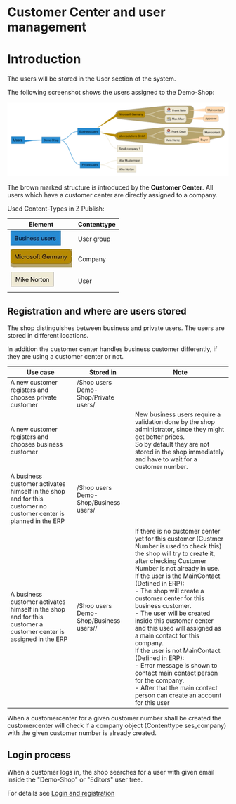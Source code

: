 # Customer Center and user management

# Introduction

The users will be stored in the User section of the system.

The following screenshot shows the users assigned to the Demo-Shop:

![](../img/customer_center_and_user_mgmt_1.png)

The brown marked structure is introduced by the **Customer Center**. All users which have a customer center are directly assigned to a company.

Used Content-Types in Z Publish:

|Element|Contenttype|
|--- |--- |
|![](../img/customer_center_and_user_mgmt_2.jpg)|User group|
|![](../img/customer_center_and_user_mgmt_3.jpg)|Company|
|![](../img/customer_center_and_user_mgmt_4.jpg)|User|

## Registration and where are users stored

The shop distinguishes between business and private users. The users are stored in different locations.

In addition the customer center handles business customer differently, if they are using a customer center or not.

|Use case|Stored in|Note|
|--- |--- |--- |
|A new customer registers and chooses private customer|/Shop users Demo-Shop/Private users/<new customer>||
|A new customer registers and chooses business customer||New business users require a validation done by the shop administrator, since they might get better prices.</br>So by default they are not stored in the shop immediately and have to wait for a customer number.|
|A business customer activates himself in the shop and for this customer no customer center is planned in the ERP|/Shop users Demo-Shop/Business users/<new customer>||
|A business customer activates himself in the shop and for this customer a customer center is assigned in the ERP|/Shop users Demo-Shop/Business users/<new company>/<new user>|If there is no customer center yet for this customer (Custmer Number is used to check this) the shop will try to create it, after checking Customer Number is not already in use.</br>If the user is the MainContact (Defined in ERP):</br>- The shop will create a customer center for this business customer.</br>- The user will be created inside this customer center and this used will assigned as a main contact for this company.</br>If the user is not MainContact (Defined in ERP):</br>- Error message is shown to contact main contact person for the company.</br>- After that the main contact person can create an account for this user|

When a customercenter for a given customer number shall be created the customercenter will check if a company object (Contenttype ses\_company) with the given customer number is already created.

## Login process

When a customer logs in, the shop searches for a user with given email inside the "Demo-Shop" or "Editors" user tree.

For details see [Login and registration](../../developer_manual/login_and_registration/login_and_registration.md)
